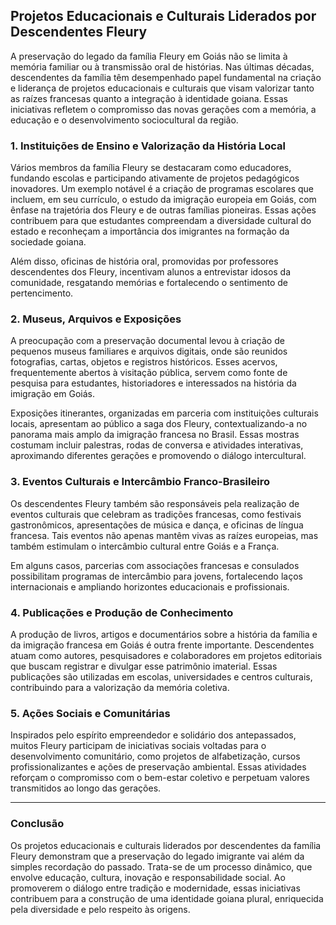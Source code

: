 ## Projetos Educacionais e Culturais Liderados por Descendentes Fleury

A preservação do legado da família Fleury em Goiás não se limita à memória familiar ou à transmissão oral de histórias. Nas últimas décadas, descendentes da família têm desempenhado papel fundamental na criação e liderança de projetos educacionais e culturais que visam valorizar tanto as raízes francesas quanto a integração à identidade goiana. Essas iniciativas refletem o compromisso das novas gerações com a memória, a educação e o desenvolvimento sociocultural da região.

### 1. **Instituições de Ensino e Valorização da História Local**

Vários membros da família Fleury se destacaram como educadores, fundando escolas e participando ativamente de projetos pedagógicos inovadores. Um exemplo notável é a criação de programas escolares que incluem, em seu currículo, o estudo da imigração europeia em Goiás, com ênfase na trajetória dos Fleury e de outras famílias pioneiras. Essas ações contribuem para que estudantes compreendam a diversidade cultural do estado e reconheçam a importância dos imigrantes na formação da sociedade goiana.

Além disso, oficinas de história oral, promovidas por professores descendentes dos Fleury, incentivam alunos a entrevistar idosos da comunidade, resgatando memórias e fortalecendo o sentimento de pertencimento.

### 2. **Museus, Arquivos e Exposições**

A preocupação com a preservação documental levou à criação de pequenos museus familiares e arquivos digitais, onde são reunidos fotografias, cartas, objetos e registros históricos. Esses acervos, frequentemente abertos à visitação pública, servem como fonte de pesquisa para estudantes, historiadores e interessados na história da imigração em Goiás.

Exposições itinerantes, organizadas em parceria com instituições culturais locais, apresentam ao público a saga dos Fleury, contextualizando-a no panorama mais amplo da imigração francesa no Brasil. Essas mostras costumam incluir palestras, rodas de conversa e atividades interativas, aproximando diferentes gerações e promovendo o diálogo intercultural.

### 3. **Eventos Culturais e Intercâmbio Franco-Brasileiro**

Os descendentes Fleury também são responsáveis pela realização de eventos culturais que celebram as tradições francesas, como festivais gastronômicos, apresentações de música e dança, e oficinas de língua francesa. Tais eventos não apenas mantêm vivas as raízes europeias, mas também estimulam o intercâmbio cultural entre Goiás e a França.

Em alguns casos, parcerias com associações francesas e consulados possibilitam programas de intercâmbio para jovens, fortalecendo laços internacionais e ampliando horizontes educacionais e profissionais.

### 4. **Publicações e Produção de Conhecimento**

A produção de livros, artigos e documentários sobre a história da família e da imigração francesa em Goiás é outra frente importante. Descendentes atuam como autores, pesquisadores e colaboradores em projetos editoriais que buscam registrar e divulgar esse patrimônio imaterial. Essas publicações são utilizadas em escolas, universidades e centros culturais, contribuindo para a valorização da memória coletiva.

### 5. **Ações Sociais e Comunitárias**

Inspirados pelo espírito empreendedor e solidário dos antepassados, muitos Fleury participam de iniciativas sociais voltadas para o desenvolvimento comunitário, como projetos de alfabetização, cursos profissionalizantes e ações de preservação ambiental. Essas atividades reforçam o compromisso com o bem-estar coletivo e perpetuam valores transmitidos ao longo das gerações.

---

### **Conclusão**

Os projetos educacionais e culturais liderados por descendentes da família Fleury demonstram que a preservação do legado imigrante vai além da simples recordação do passado. Trata-se de um processo dinâmico, que envolve educação, cultura, inovação e responsabilidade social. Ao promoverem o diálogo entre tradição e modernidade, essas iniciativas contribuem para a construção de uma identidade goiana plural, enriquecida pela diversidade e pelo respeito às origens.